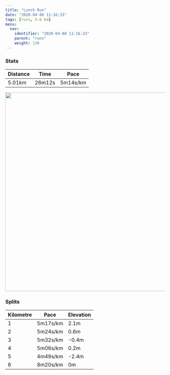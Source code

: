 ```yaml
---
title: "Lunch Run"
date: "2020-04-08 11:16:33"
tags: [runs, 5-6 km]
menu:
  nav:
    identifier: "2020-04-08 11:16:33"
    parent: "runs"
    weight: 130
---
```


### Stats

| Distance | Time | Pace |
|----------|------|------|
|5.01km|26m12s|5m14s/km|

<img src='https://maps.googleapis.com/maps/api/staticmap?maptype=terrain&path=enc:ikjeIxcyLOIUA@QEUKIG_@Bg@xAaBhA_Aj@w@`@{@`@e@?_@k@}AOo@BIDGP@LFxAfDV`AHPJLd@o@`@eAFa@Bq@A]E]Ka@a@e@e@u@i@UKAK@QLQXYnAC\FT^n@r@~AZbAHRR@\w@\o@Fk@@_@MuAKg@Q]Ya@UQc@SOCE@WPMT[xBBJLXb@|@`@p@\x@NPJ?\Of@y@Da@@m@E}@Qy@Oe@GM]]OKm@WE?KDYRMZUfAET?Nf@|@RTh@lAV`AJFFCX]NIZe@B_@?_@A{@Ik@G_@M]o@w@y@[I?OFKLMZMx@AfAb@bAl@lA\bARVD?Xk@f@w@Be@CoAGe@UeAu@aAYQUGI@WLQXQ~@KVAP@J~AbDj@xAF@FIdAiBBe@EgAO}@Og@c@g@o@a@]K_@NKJITIh@Md@?ZBJtApCV~@FJFDHA`@]p@cABq@Ag@SyAK_@QW][c@[_@GO@OLOVMl@Qj@ATDJb@p@Zr@Vn@l@fBB@FG^w@d@o@@IGwBKw@[y@[]aAk@G?GBUXKXKh@Ur@@DTX`@v@h@pAb@`BBBF@h@cAd@m@DMI{AIm@Mo@{@cAm@YKCGBOJMLUj@W~@@HlApBRt@\z@DPHLTIXc@HWX]BG@uAOiAKc@o@y@MKq@a@WCQDIFUf@UjA?RFNb@j@pAnCRp@NNd@aA^k@By@EeAOy@O]UQw@w@_@QQBe@j@EJYhACDI?CBoAjBe@`@QTONOHUXa@\ILULK\Nt@Nf@|@lBLb@BV@xA&key=AIzaSyBPVQ_iynBzLujdhfLzy8Z-5zczbktE55k&size=800x800&scale=2&markers=color:yellow|label:S|53.47013,-2.26381&markers=color:green|label:F|53.47002999999994,-2.2639199999999997' width='625' />

### Splits

| Kilometre | Pace | Elevation |
|------|------|-----------|
|1|5m17s/km|2.1m|
|2|5m24s/km|0.6m|
|3|5m32s/km|-0.4m|
|4|5m06s/km|0.2m|
|5|4m49s/km|-2.4m|
|6|8m20s/km|0m|

